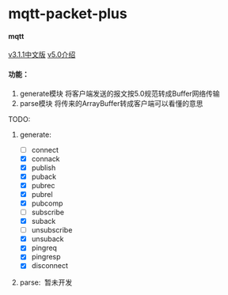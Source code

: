 # mqtt-packet-plus

#### mqtt
[v3.1.1中文版](https://mcxiaoke.gitbooks.io/mqtt-cn/content/mqtt/0309-SUBACK.html)
[v5.0介绍](https://zhuanlan.zhihu.com/p/37121056)

#### 功能：
1. generate模块 将客户端发送的报文按5.0规范转成Buffer网络传输
2. parse模块 将传来的ArrayBuffer转成客户端可以看懂的意思


TODO:
1. generate:

    - [ ] connect
    - [x] connack
    - [x] publish 
    - [x] puback
    - [x] pubrec
    - [x] pubrel
    - [x] pubcomp
    - [ ] subscribe
    - [x] suback    
    - [ ] unsubscribe
    - [x] unsuback
    - [x] pingreq
    - [x] pingresp
    - [x] disconnect

2. parse:
       暂未开发
